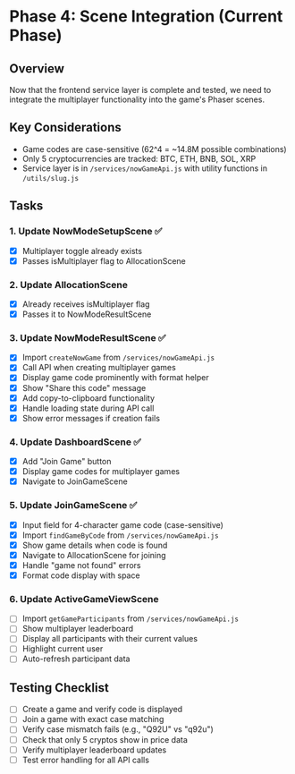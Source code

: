 # Phase 4: Scene Integration (Current Phase)

## Overview
Now that the frontend service layer is complete and tested, we need to integrate the multiplayer functionality into the game's Phaser scenes.

## Key Considerations
- Game codes are case-sensitive (62^4 = ~14.8M possible combinations)
- Only 5 cryptocurrencies are tracked: BTC, ETH, BNB, SOL, XRP
- Service layer is in `/services/nowGameApi.js` with utility functions in `/utils/slug.js`

## Tasks

### 1. Update NowModeSetupScene ✅
- [x] Multiplayer toggle already exists
- [x] Passes isMultiplayer flag to AllocationScene

### 2. Update AllocationScene 
- [x] Already receives isMultiplayer flag
- [x] Passes it to NowModeResultScene

### 3. Update NowModeResultScene ✅
- [x] Import `createNowGame` from `/services/nowGameApi.js`
- [x] Call API when creating multiplayer games
- [x] Display game code prominently with format helper
- [x] Show "Share this code" message
- [x] Add copy-to-clipboard functionality
- [x] Handle loading state during API call
- [x] Show error messages if creation fails

### 4. Update DashboardScene ✅
- [x] Add "Join Game" button
- [x] Display game codes for multiplayer games
- [x] Navigate to JoinGameScene

### 5. Update JoinGameScene ✅
- [x] Input field for 4-character game code (case-sensitive)
- [x] Import `findGameByCode` from `/services/nowGameApi.js`
- [x] Show game details when code is found
- [x] Navigate to AllocationScene for joining
- [x] Handle "game not found" errors
- [x] Format code display with space

### 6. Update ActiveGameViewScene
- [ ] Import `getGameParticipants` from `/services/nowGameApi.js`
- [ ] Show multiplayer leaderboard
- [ ] Display all participants with their current values
- [ ] Highlight current user
- [ ] Auto-refresh participant data

## Testing Checklist
- [ ] Create a game and verify code is displayed
- [ ] Join a game with exact case matching
- [ ] Verify case mismatch fails (e.g., "Q92U" vs "q92u")
- [ ] Check that only 5 cryptos show in price data
- [ ] Verify multiplayer leaderboard updates
- [ ] Test error handling for all API calls 